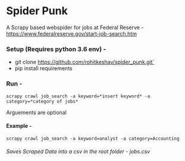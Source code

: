 # Spider Punk
A Scrapy based webspider for jobs at Federal Reserve - https://www.federalreserve.gov/start-job-search.htm


### Setup (Requires python 3.6 env) - 

  * git clone https://github.com/rohitkeshav/spider_punk.git`
  * pip install requirements


### Run - 

```scrapy crawl job_search -a keyword=*insert keyword* -a category=*category of jobs*```

Arguements are optional

#### Example - 

```scrapy crawl job_search -a keyword=analyst -a category=Accounting```


###### Saves Scraped Data into a csv in the root folder - jobs.csv
